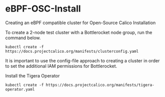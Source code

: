 # eBPF-OSC-Install
Creating an eBPF compatible cluster for Open-Source Calico Installation

To create a 2-node test cluster with a Bottlerocket node group, run the command below. 
```
kubectl create -f https://docs.projectcalico.org/manifests/clusterconfig.yaml
```


It is important to use the config-file approach to creating a cluster in order to set the additional IAM permissions for Bottlerocket.


Install the Tigera Operator
```
kubectl create -f https://docs.projectcalico.org/manifests/tigera-operator.yaml
```
